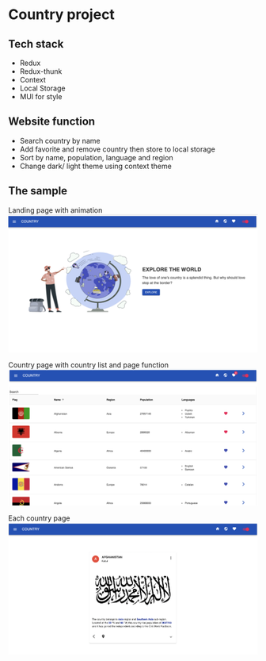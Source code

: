 # Country project

## Tech stack

- Redux
- Redux-thunk
- Context
- Local Storage
- MUI for style

## Website function

- Search country by name
- Add favorite and remove country then store to local storage
- Sort by name, population, language and region
- Change dark/ light theme using context theme

## The sample

Landing page with animation
<img src = "src/images/landingPage.png">

Country page with country list and page function
<img src = "src/images/allCountries.png">

Each country page
<img src = "src/images/eachCountry.png">
